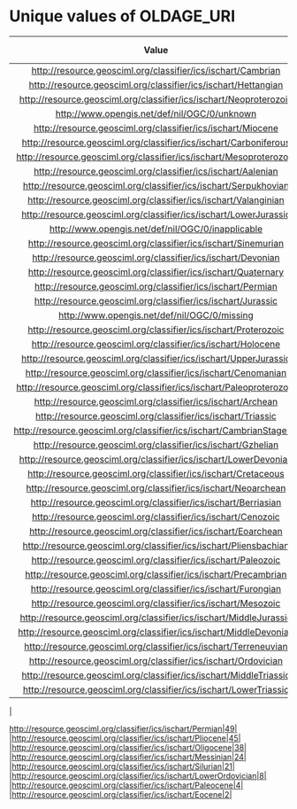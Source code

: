 
Unique values of OLDAGE_URI
===========================

|Value|Number of Occurrences|
| :---: | :---: |
|http://resource.geosciml.org/classifier/ics/ischart/Cambrian|14766|
|http://resource.geosciml.org/classifier/ics/ischart/Hettangian|10923|
|http://resource.geosciml.org/classifier/ics/ischart/Neoproterozoic|8586|
|http://www.opengis.net/def/nil/OGC/0/unknown|5809|
|http://resource.geosciml.org/classifier/ics/ischart/Miocene|5189|
|http://resource.geosciml.org/classifier/ics/ischart/Carboniferous|4855|
|http://resource.geosciml.org/classifier/ics/ischart/Mesoproterozoic|4458|
|http://resource.geosciml.org/classifier/ics/ischart/Aalenian|3629|
|http://resource.geosciml.org/classifier/ics/ischart/Serpukhovian|2986|
|http://resource.geosciml.org/classifier/ics/ischart/Valanginian|2917|
|http://resource.geosciml.org/classifier/ics/ischart/LowerJurassic|2653|
|http://www.opengis.net/def/nil/OGC/0/inapplicable|2536|
|http://resource.geosciml.org/classifier/ics/ischart/Sinemurian|2522|
|http://resource.geosciml.org/classifier/ics/ischart/Devonian|2517|
|http://resource.geosciml.org/classifier/ics/ischart/Quaternary|2376|
|http://resource.geosciml.org/classifier/ics/ischart/Permian|2200|
|http://resource.geosciml.org/classifier/ics/ischart/Jurassic|1692|
|http://www.opengis.net/def/nil/OGC/0/missing|1650|
|http://resource.geosciml.org/classifier/ics/ischart/Proterozoic|1244|
|http://resource.geosciml.org/classifier/ics/ischart/Holocene|1192|
|http://resource.geosciml.org/classifier/ics/ischart/UpperJurassic|1126|
|http://resource.geosciml.org/classifier/ics/ischart/Cenomanian|1052|
|http://resource.geosciml.org/classifier/ics/ischart/Paleoproterozoic|932|
|http://resource.geosciml.org/classifier/ics/ischart/Archean|895|
|http://resource.geosciml.org/classifier/ics/ischart/Triassic|622|
|http://resource.geosciml.org/classifier/ics/ischart/CambrianStage10|601|
|http://resource.geosciml.org/classifier/ics/ischart/Gzhelian|566|
|http://resource.geosciml.org/classifier/ics/ischart/LowerDevonian|483|
|http://resource.geosciml.org/classifier/ics/ischart/Cretaceous|398|
|http://resource.geosciml.org/classifier/ics/ischart/Neoarchean|390|
|http://resource.geosciml.org/classifier/ics/ischart/Berriasian|383|
|http://resource.geosciml.org/classifier/ics/ischart/Cenozoic|378|
|http://resource.geosciml.org/classifier/ics/ischart/Eoarchean|348|
|http://resource.geosciml.org/classifier/ics/ischart/Pliensbachian|339|
|http://resource.geosciml.org/classifier/ics/ischart/Paleozoic|284|
|http://resource.geosciml.org/classifier/ics/ischart/Precambrian|264|
|http://resource.geosciml.org/classifier/ics/ischart/Furongian|255|
|http://resource.geosciml.org/classifier/ics/ischart/Mesozoic|217|
|http://resource.geosciml.org/classifier/ics/ischart/MiddleJurassic|186|
|http://resource.geosciml.org/classifier/ics/ischart/MiddleDevonian|185|
|http://resource.geosciml.org/classifier/ics/ischart/Terreneuvian|145|
|http://resource.geosciml.org/classifier/ics/ischart/Ordovician|109|
|http://resource.geosciml.org/classifier/ics/ischart/MiddleTriassic|63|
|http://resource.geosciml.org/classifier/ics/ischart/LowerTriassic|49|
|

http://resource.geosciml.org/classifier/ics/ischart/Permian|49|
|http://resource.geosciml.org/classifier/ics/ischart/Pliocene|45|
|http://resource.geosciml.org/classifier/ics/ischart/Oligocene|38|
|http://resource.geosciml.org/classifier/ics/ischart/Messinian|24|
|http://resource.geosciml.org/classifier/ics/ischart/Silurian|21|
|http://resource.geosciml.org/classifier/ics/ischart/LowerOrdovician|8|
|http://resource.geosciml.org/classifier/ics/ischart/Paleocene|4|
|http://resource.geosciml.org/classifier/ics/ischart/Eocene|2|

